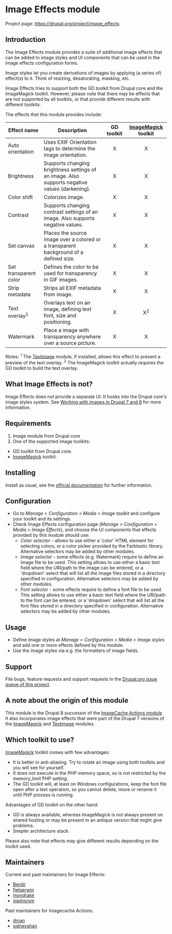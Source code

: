 # Image Effects module

Project page: https://drupal.org/project/image_effects


## Introduction

The Image Effects module provides a suite of additional image effects that can
be added to image styles and UI components that can be used in the image effects
configuration forms.

Image styles let you create derivations of images by applying (a series of)
effect(s) to it. Think of resizing, desaturating, masking, etc.

Image Effects tries to support both the GD toolkit from Drupal core and the
ImageMagick toolkit. However, please note that there may be effects that are
not supported by all toolkits, or that provide different results with different
toolkits.

The effects that this module provides include:

Effect name      | Description                                                                                  | GD toolkit | [ImageMagick](https://drupal.org/project/imagemagick) toolkit |
-----------------|----------------------------------------------------------------------------------------------|:----------:|:-------------------:|
Auto orientation | Uses EXIF Orientation tags to determine the image orientation.                               | X          | X                   |
Brightness       | Supports changing brightness settings of an image. Also supports negative values (darkening).| X          | X                   |
Color shift      | Colorizes image.                                                                             | X          | X                   |
Contrast         | Supports changing contrast settings of an image. Also supports negative values.              | X          | X                   |
Set canvas       | Places the source image over a colored or a transparent background of a defined size.        | X          | X                   |
Set transparent color | Defines the color to be used for transparency in GIF images.                            | X          | X                   |
Strip metadata   | Strips all EXIF metadata from image.                                                         | X          | X                   |
Text overlay<sup>1</sup> | Overlays text on an image, defining text font, size and positioning.                 | X          | X<sup>2</sup>       |
Watermark        | Place a image with transparency anywhere over a source picture.                              | X          | X                   |

Notes:
<sup>1</sup> The [Textimage](https://drupal.org/project/textimage) module, if installed, allows this effect to present a preview of the text overlay.
<sup>2</sup> The ImageMagick toolkit actually requires the GD toolkit to build the text overlay.


## What Image Effects is not?

Image Effects does not provide a separate UI. It hooks into the Drupal core's
image styles system. See [Working with images in Drupal 7 and 8](https://drupal.org/documentation/modules/image) for more
information.


## Requirements

1. Image module from Drupal core
1. One of the supported image toolkits:
  - GD toolkit from Drupal core.
  - [ImageMagick](https://drupal.org/project/imagemagick) toolkit.


## Installing

Install as usual, see the [official documentation](https://www.drupal.org/documentation/install/modules-themes/modules-8)
for further information.


## Configuration

- Go to _Manage > Configuration > Media > Image toolkit_ and configure your
  toolkit and its settings.
- Check Image Effects configuration page (_Manage > Configuration > Media >
  Image Effects_), and choose the UI components that effects provided by this
  module should use:
  - _Color selector_ - allows to use either a 'color' HTML element for selecting
    colors, or a color picker provided by the Farbtastic library. Alternative
    selectors may be added by other modules.
  - _Image selector_ - some effects (e.g. Watermark) require to define an image
    file to be used. This setting allows to use either a basic text field where
    the URI/path to the image can be entered, or a 'dropdown' select that will
    list all the image files stored in a directory specified in configuration.
    Alternative selectors may be added by other modules.
  - _Font selector_ - some effects require to define a font file to be used.
    This setting allows to use either a basic text field where the URI/path to
    the font can be entered, or a 'dropdown' select that will list all the font
    files stored in a directory specified in configuration. Alternative
    selectors may be added by other modules.


## Usage

- Define image styles at _Manage > Configuration > Media > Image styles_ and add
  one or more effects defined by this module.
- Use the image styles via e.g. the formatters of image fields.


## Support

File bugs, feature requests and support requests in the [Drupal.org issue queue
of this project](https://www.drupal.org/project/issues/image_effects).


## A note about the origin of this module

This module is the Drupal 8 successor of the [ImageCache Actions module](https://www.drupal.org/project/imagecache_actions).
It also incorporates image effects that were part of the Drupal 7 versions of the
[ImageMagick](https://drupal.org/project/imagemagick) and [Textimage](https://drupal.org/project/textimage) modules.


## Which toolkit to use?

[ImageMagick](https://drupal.org/project/imagemagick) toolkit comes with few advantages:
- It is better in anti-aliasing. Try to rotate an image using both toolkits and
  you will see for yourself.
- It does not execute in the PHP memory space, so is not restricted by the
  memory_limit PHP setting.
- The GD toolkit will, at least on Windows configurations, keep the font file
  open after a text operation, so you cannot delete, move or rename it until PHP
  process is running.

Advantages of GD toolkit on the other hand:
- GD is always available, whereas ImageMagick is not always present on shared
  hosting or may be present in an antique version that might give problems.
- Simpler architecture stack.

Please also note that effects may give different results depending on the
toolkit used.


## Maintainers

Current and past maintainers for Image Effects:
- [Berdir](https://www.drupal.org/u/Berdir)
- [fietserwin](https://www.drupal.org/u/fietserwin)
- [mondrake](https://www.drupal.org/u/mondrake)
- [slashsrsm](https://www.drupal.org/u/slashrsm)

Past maintainers for Imagecache Actions:
- [dman](https://drupal.org/user/33240)
- [sidneyshan](https://drupal.org/user/652426)

